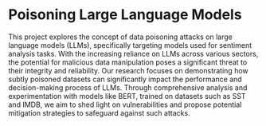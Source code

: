 # Poisoning Large Language Models


This project explores the concept of data poisoning attacks on large language models (LLMs), specifically targeting models used for sentiment analysis tasks. With the increasing reliance on LLMs across various sectors, the potential for malicious data manipulation poses a significant threat to their integrity and reliability. Our research focuses on demonstrating how subtly poisoned datasets can significantly impact the performance and decision-making process of LLMs. Through comprehensive analysis and experimentation with models like BERT, trained on datasets such as SST and IMDB, we aim to shed light on vulnerabilities and propose potential mitigation strategies to safeguard against such attacks.

